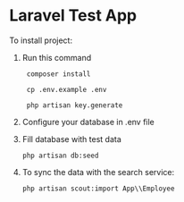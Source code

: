 # Laravel Test App

To install project:

1. Run this command
            
        composer install
    
        cp .env.example .env
    
        php artisan key.generate
    
2. Configure your database in .env file

3. Fill database with test data

       php artisan db:seed
        
4. To sync the data with the search service:
     
       php artisan scout:import App\\Employee
       